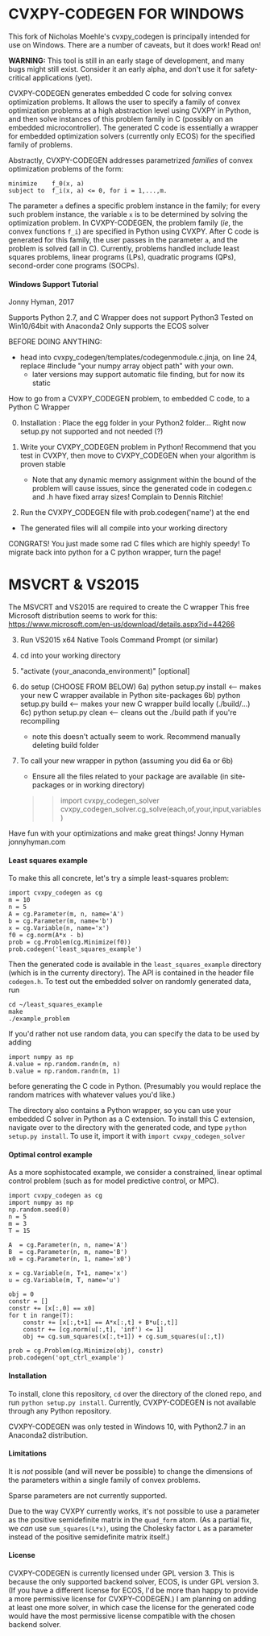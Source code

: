 # CVXPY-CODEGEN FOR WINDOWS

This fork of Nicholas Moehle's cvxpy_codegen is principally intended for use on Windows. There are a number of caveats, but it does work! Read on!

**WARNING:** This tool is still in an early stage of development, and many bugs might still exist.  Consider it an early alpha, and don't use it for safety-critical applications (yet).

CVXPY-CODEGEN generates embedded C code for solving convex optimization problems.  It allows the user to specify a family of convex optimization problems at a high abstraction level using CVXPY in Python, and then solve instances of this problem family in C (possibly on an embedded microcontroller).  The generated C code is essentially a wrapper for embedded optimization solvers (currently only ECOS) for the specified family of problems.

Abstractly, CVXPY-CODEGEN addresses parametrized *families* of convex optimization problems of the form:

    minimize    f_0(x, a)
    subject to  f_i(x, a) <= 0, for i = 1,...,m.

The parameter `a` defines a specific problem instance in the family; for every such problem instance, the variable `x` is to be determined by solving the optimization problem.  In CVXPY-CODEGEN, the problem family (*ie*, the convex functions `f_i`) are specified in Python using CVXPY.  After C code is generated for this family, the user passes in the parameter `a`, and the problem is solved (all in C).  Currently, problems handled include least squares problems, linear programs (LPs), quadratic programs (QPs), second-order cone programs (SOCPs).

#### Windows Support Tutorial
Jonny Hyman, 2017                              

 Supports Python 2.7, and C Wrapper does not support Python3
 Tested on Win10/64bit with Anaconda2
 Only supports the ECOS solver

 BEFORE DOING ANYTHING:
  - head into cvxpy_codegen/templates/codegenmodule.c.jinja,
    on line 24, replace #include "your numpy array object path" with your own.
    - later versions may support automatic file finding, but for now its static

 How to go from a CVXPY_CODEGEN problem, to embedded C code, to a Python C Wrapper

0) Installation : Place the egg folder in your Python2 folder... Right now setup.py
    not supported and not needed (?)

1) Write your CVXPY_CODEGEN problem in Python! Recommend that you test in CVXPY,
   then move to CVXPY_CODEGEN when your algorithm is proven stable
     - Note that any dynamic memory assignment within the bound of the problem
       will cause issues, since the generated code in codegen.c and .h have
       fixed array sizes! Complain to Dennis Ritchie!

2) Run the CVXPY_CODEGEN file with prob.codegen('name') at the end
  - The generated files will all compile into your working directory

 CONGRATS! You just made some rad C files which are highly speedy!
 To migrate back into python for a C python wrapper, turn the page!

   # MSVCRT & VS2015
   The MSVCRT and VS2015 are required to create the C wrapper
   This free Microsoft distribution seems to work for this: https://www.microsoft.com/en-us/download/details.aspx?id=44266

3) Run VS2015 x64 Native Tools Command Prompt (or similar)

4) cd into your working directory

5) "activate (your_anaconda_environment)" [optional]

6) do setup (CHOOSE FROM BELOW)
  6a) python setup.py install <-- makes your new C wrapper available in Python site-packages
  6b) python setup.py build   <-- makes your new C wrapper build locally (./build/...)
  6c) python setup.py clean   <-- cleans out the ./build path if you're recompiling
      - note this doesn't actually seem to work. Recommend manually deleting build folder

7) To call your new wrapper in python (assuming you did 6a or 6b)
   - Ensure all the files related to your package are available
   (in site-packages or in working directory)

   >> import cvxpy_codegen_solver
   >> cvxpy_codegen_solver.cg_solve(each,of,your,input,variables)

 Have fun with your optimizations and make great things!
 Jonny Hyman
 jonnyhyman.com

#### Least squares example
To make this all concrete, let's try a simple least-squares problem:

    import cvxpy_codegen as cg
    m = 10
    n = 5
    A = cg.Parameter(m, n, name='A')
    b = cg.Parameter(m, name='b')
    x = cg.Variable(n, name='x')
    f0 = cg.norm(A*x - b)
    prob = cg.Problem(cg.Minimize(f0))
    prob.codegen('least_squares_example')

Then the generated code is available in the `least_squares_example` directory (which is in the currenty directory).  The API is contained in the header file `codegen.h`.  To test out the embedded solver on randomly generated data, run

    cd ~/least_squares_example
    make
    ./example_problem

If you'd rather not use random data, you can specify the data to be used by adding 

    import numpy as np
    A.value = np.random.randn(m, n)
    b.value = np.random.randn(m, 1)

before generating the C code in Python. (Presumably you would replace the random matrices with whatever values you'd like.)

The directory also contains a Python wrapper, so you can use your embedded C solver in Python as a C extension.  To install this C extension, navigate over to the directory with the generated code, and type `python setup.py install`.  To use it, import it with `import cvxpy_codegen_solver`


#### Optimal control example
As a more sophistocated example, we consider a constrained, linear optimal control problem (such as for model predictive control, or MPC).

    import cvxpy_codegen as cg
    import numpy as np
    np.random.seed(0)
    n = 5
    m = 3
    T = 15

    A  = cg.Parameter(n, n, name='A')
    B  = cg.Parameter(n, m, name='B')
    x0 = cg.Parameter(n, 1, name='x0')

    x = cg.Variable(n, T+1, name='x')
    u = cg.Variable(m, T, name='u')

    obj = 0
    constr = []
    constr += [x[:,0] == x0]
    for t in range(T):
        constr += [x[:,t+1] == A*x[:,t] + B*u[:,t]]
        constr += [cg.norm(u[:,t], 'inf') <= 1] 
        obj += cg.sum_squares(x[:,t+1]) + cg.sum_squares(u[:,t])

    prob = cg.Problem(cg.Minimize(obj), constr)
    prob.codegen('opt_ctrl_example')

#### Installation

To install, clone this repository, `cd` over the directory of the cloned repo, and run `python setup.py install`.  Currently, CVXPY-CODEGEN is not available through any Python repository.  

CVXPY-CODEGEN was only tested in Windows 10, with Python2.7 in an Anaconda2 distribution.

#### Limitations
It is *not* possible (and will never be possible) to change the dimensions of the parameters within a single family of convex problems.

Sparse parameters are not currently supported.

Due to the way CVXPY currently works, it's not possible to use a parameter as the positive semidefinite matrix in the `quad_form` atom. (As a partial fix, we *can* use `sum_squares(L*x)`, using the Cholesky factor `L` as a parameter instead of the positive semidefinite matrix itself.)

#### License
CVXPY-CODEGEN is currently licensed under GPL version 3.  This is because the only supported backend solver, ECOS, is under GPL version 3.  (If you have a different license for ECOS, I'd be more than happy to provide a more permissive license for CVXPY-CODEGEN.)  I am planning on adding at least one more solver, in which case the license for the generated code would have the most permissive license compatible with the chosen backend solver.
